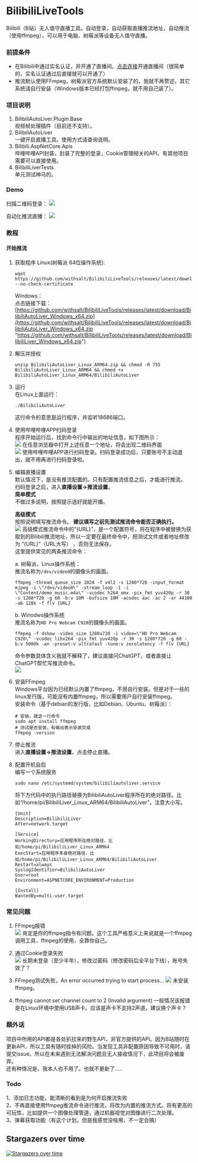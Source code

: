 # BilibiliLiveTools

Bilibili（B站）无人值守直播工具。自动登录，自动获取直播推流地址，自动推流（使用ffmpeg），可以用于电脑、树莓派等设备无人值守直播。  

### 前提条件  
- 在Bilibili中通过实名认证，并开通了直播间。[点击连接](https://link.bilibili.com/p/center/index "点击连接")开通直播间（很简单的，实名认证通过后直接就可以开通了）  
- 推流默认使用FFmpeg，树莓派官方系统默认安装了的，我就不再赘述，其它系统请自行安装（Windows版本已经打包ffmpeg，就不用自己装了）。  

### 项目说明
1. BilibiliAutoLiver.Plugin.Base  
视频帧处理插件（目前还不支持）。  
2. BilibiliAutoLiver  
一键开启直播工具。使用方式请查询说明。  
3. Bilibili.AspNetCore.Apis  
哔哩哔哩API封装，封装了完整的登录，Cookie管理相关的API，有其他项目需要可以直接使用。  
4. BilibiliLiverTests  
单元测试神马的。  

### Demo
扫描二维码登录：
![](https://raw.githubusercontent.com/withsalt/BilibiliLiveTools/master/docs/images/demo_qrcode_login.jpg)

自动化推流直播：
![](https://raw.githubusercontent.com/withsalt/BilibiliLiveTools/master/docs/images/demo.jpg)


### 教程

#### 开始推流
1. 获取程序
   Linux(树莓派 64位操作系统):  
   ```shell
   wget https://github.com/withsalt/BilibiliLiveTools/releases/latest/download/BilibiliAutoLiver_Linux_ARM64.zip --no-check-certificate
   ```

   Windows：  
   点击链接下载：[https://github.com/withsalt/BilibiliLiveTools/releases/latest/download/BilibiliAutoLiver_Windows_x64.zip](https://github.com/withsalt/BilibiliLiveTools/releases/latest/download/BilibiliAutoLiver_Windows_x64.zip "https://github.com/withsalt/BilibiliLiveTools/releases/latest/download/BilibiliLiver_Windows_x64.zip")

3. 解压并授权  
   ```shell
   unzip BilibiliAutoLiver_Linux_ARM64.zip && chmod -R 755 BilibiliAutoLiver_Linux_ARM64 && chmod +x BilibiliAutoLiver_Linux_ARM64/BilibiliAutoLiver
   ```

4. 运行  
   在Linux上面运行：  
   ```shell
   ./BilibiliAutoLiver 
   ```
   这行命令的意思是运行程序，并监听18686端口。  

3. 使用哔哩哔哩APP扫码登录  
   程序开始运行后，找到命令行中输出的地址信息，如下图所示：  
   ![](https://raw.githubusercontent.com/withsalt/BilibiliLiveTools/master/docs/images/use_qrcode_login.jpg)
   在任意浏览器中打开上述任意一个地址，将会出现二维码界面  
   ![](https://raw.githubusercontent.com/withsalt/BilibiliLiveTools/master/docs/images/demo_qrcode_login.jpg)
   使用哔哩哔哩APP进行扫码登录。扫码登录成功后，只要账号不主动退出，就不用再进行扫码登录啦。  

5. 编辑直播设置  
   默认情况下，是没有推流配置的。只有配置推流信息之后，才能进行推流。  
   扫码登录之后，进入**直播设置->推流设置**。  
   **简单模式**  
   不做过多说明，按照提示选好就能开播。
   
   **高级模式**  
   按照说明填写推流命令。 **建议填写之前先测试推流命令能否正确执行。**  
   ![](https://raw.githubusercontent.com/withsalt/BilibiliLiveTools/master/docs/images/push_setting.jpg)
   高级模式推流命令中的“{URL}”，是一个配置符号，将在程序中被替换为获取到的Bilibili推流地址，所以一定要在最终命令中，把测试文件或者地址修改为 “{URL}”（URL大写） ，否则无法保存。  
   这里提供常见的两条推流命令：  
   
   a. 树莓派，Linux操作系统：  
   推流名称为`/dev/video0`的摄像头的画面。  
   ```shell
   ffmpeg -thread_queue_size 1024 -f v4l2 -s 1280*720 -input_format mjpeg -i \"/dev/video0\" -stream_loop -1 -i \"Content/demo_music.m4a\" -vcodec h264_omx -pix_fmt yuv420p -r 30 -s 1280*720 -g 60 -b:v 10M -bufsize 10M -acodec aac -ac 2 -ar 44100 -ab 128k -f flv {URL}
   ```
   b. Winodws操作系统  
   推流名称为`HD Pro Webcam C920`的摄像头的画面。  
   ```shell
   ffmpeg -f dshow -video_size 1280x720 -i video=\"HD Pro Webcam C920\" -vcodec libx264 -pix_fmt yuv420p -r 30 -s 1280*720 -g 60 -b:v 5000k -an -preset:v ultrafast -tune:v zerolatency -f flv {URL}
   ```
   命令参数具体含义我就不解释了，建议直接问ChatGPT，或者直接让ChatGPT帮忙写推流命令。  
   ![](https://raw.githubusercontent.com/withsalt/BilibiliLiveTools/master/docs/images/ffmpeg_chatgpt_desc.jpg)

7. 安装FFmpeg  
   Windows平台因为已经默认内置了ffmpeg，不用自行安装。但是对于一些的linux发行版，可能没有内置ffmpeg，所以需要用户自行安装ffmpeg。  
   安装命令（基于debian的发行版，比如Debian、Ubuntu、树莓派）：  
   ```shell
   # 安装，就这一行命令
   sudo apt install ffmpeg
   # 测试是否安装，有输出表示安装完成
   ffmpeg -version
   ```

8. 停止推流  
   进入**直播设置->推流设置**，点击停止直播。  

9. 配置开机自启  
   编写一个系统服务  
   ```shell
   sudo nano /etc/systemd/system/bilibiliautoliver.service
   ```
   将下方代码中的执行路径替换为BilibiliAutoLiver程序所在的绝对路径。比如“/home/pi/BilibiliLiver_Linux_ARM64/BilibiliAutoLiver”，注意大小写。
   ```shell
   [Unit]
   Description=BilibiliLiver
   After=network.target
   
   [Service]
   WorkingDirectory=应用程序所在绝对路径，比如/home/pi/BilibiliLiver_Linux_ARM64
   ExecStart=应用程序本身绝对路径，比如/home/pi/BilibiliLiver_Linux_ARM64/BilibiliAutoLiver
   Restart=always
   SyslogIdentifier=BilibiliAutoLiver
   User=root
   Environment=ASPNETCORE_ENVIRONMENT=Production
   
   [Install]
   WantedBy=multi-user.target
   ```
   

### 常见问题

1. FFmpeg报错  
![](https://raw.githubusercontent.com/withsalt/BilibiliLiveTools/master/docs/images/5.png)
肯定是你的ffmpeg指令有问题。这个工具严格意义上来说就是一个ffmpeg调用工具，ffmpeg的使用，全靠你自己。  

2. 通过Cookie登录失败  
![](https://raw.githubusercontent.com/withsalt/BilibiliLiveTools/master/docs/images/6.png)
长期未登录（至少半年），修改过密码（修改密码后全平台下线），账号失效了？

3. FFmpeg测试失败，An error occurred trying to start process...
![](https://raw.githubusercontent.com/withsalt/BilibiliLiveTools/master/docs/images/not_install_ffmpeg.jpg)
未安装ffmpeg。

4. ffmpeg cannot set channel count to 2 (Invalid argument)
一般情况该报错是在Linux环境中使用USB声卡。应该是声卡不支持2声道，建议换个声卡？

### 题外话
项目中所用的API都是各处扒拉来的野生API，非官方提供的API。因为B站随时在更新API，所以工具有随时挂掉的风险。当发现工具非配置原因导致不可用时，请提交issue。所以在未来遇到无法解决问题且无人接收情况下，此项目将会被废弃。  
还有种情况是，我本人也不用了。也就不更新了.....  

### Todo
1、添加日志功能，能清晰的看到是为何开启推流失败  
2、不再直接使用ffmpeg推流命令进行推流，将改为内置的推流方式。将有更高的可玩性，比如提供一个图像处理管道，通过机器视觉对图像进行二次处理。  
3、弹幕获取功能（有这个计划，但是我感觉没啥用，不一定会搞）  

 ## Stargazers over time
[![Stargazers over time](https://starchart.cc/withsalt/BilibiliLiveTools.svg)](https://starchart.cc/withsalt/BilibiliLiveTools)

